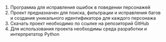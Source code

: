 1. Программа для исправления ошибок в поведении персонажей
2. Проект предназначен для поиска, фильтрации и исправления багов и создания уникального идентификатора для каждого персонажа
3. Скачать проект необходимо по ссылке на репозиторий GitHub
4. Для использования проекта необходимы среда разработки и интерпретатор Python